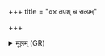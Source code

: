 +++
title = "०४ तपश् च सत्यम्"

+++
<details><summary>मूलम् (GR)</summary>

तपश् च सत्यं चौदनं  
प्राश्नीतां परमेष्ठिनौ ।  
ताभ्यां वै स्वर् आभृतं  
तेनाधिपतिर् उच्यसे ॥
</details>